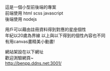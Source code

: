這是一個小型前後端的專案\
前端使用 html scss javascript\
後端使用 nodejs

用戶可以藉由註冊資料得到對應的星座個性\
年紀以20歲為界線 以上與以下得到的個性內容也不同\
有用canvas畫精美小動畫!

網站架設在以下網址\
歡迎測驗網頁~\
http://benpp.ddns.net:3001/
